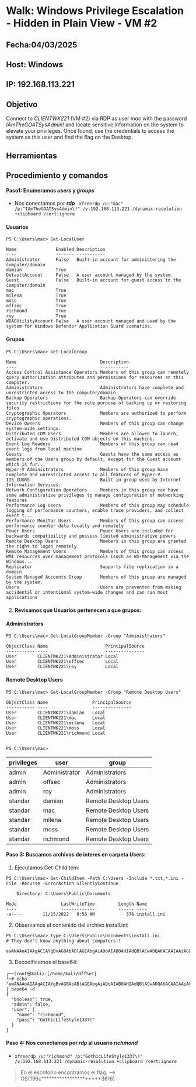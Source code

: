 # Walk: Windows Privilege Escalation - Hidden in Plain View - VM #2

## Fecha:04/03/2025
## Host: Windows
## IP: 192.168.113.221
## Objetivo
Connect to _CLIENTWK221_ (VM #2) via RDP as user _mac_ with the password _IAmTheGOATSysAdmin!_ and locate sensitive information on the system to elevate your privileges. Once found, use the credentials to access the system as this user and find the flag on the Desktop.
## Herramientas


## Procedimiento y comandos
#### Paso1: Enumeramos _users_ y _groups_
- Nos conectamos por **_rdp_**
` xfreerdp /u:"mac" /p:"IAmTheGOATSysAdmin\!" /v:192.168.113.221 /dynamic-resolution +clipboard /cert:ignore`
#### Usuarios
```
PS C:\Users\mac> Get-LocalUser

Name               Enabled Description
----               ------- -----------
Administrator      False   Built-in account for administering the computer/domain
damian             True
DefaultAccount     False   A user account managed by the system.
Guest              False   Built-in account for guest access to the computer/domain
mac                True
milena             True
moss               True
offsec             True
richmond           True
roy                True
WDAGUtilityAccount False   A user account managed and used by the system for Windows Defender Application Guard scenarios.
```
#### Grupos
```
PS C:\Users\mac> Get-LocalGroup

Name                                Description
----                                -----------
Access Control Assistance Operators Members of this group can remotely query authorization attributes and permissions for resources on this computer.
Administrators                      Administrators have complete and unrestricted access to the computer/domain
Backup Operators                    Backup Operators can override security restrictions for the sole purpose of backing up or restoring files
Cryptographic Operators             Members are authorized to perform cryptographic operations.
Device Owners                       Members of this group can change system-wide settings.
Distributed COM Users               Members are allowed to launch, activate and use Distributed COM objects on this machine.
Event Log Readers                   Members of this group can read event logs from local machine
Guests                              Guests have the same access as members of the Users group by default, except for the Guest account which is fur...
Hyper-V Administrators              Members of this group have complete and unrestricted access to all features of Hyper-V.
IIS_IUSRS                           Built-in group used by Internet Information Services.
Network Configuration Operators     Members in this group can have some administrative privileges to manage configuration of networking features
Performance Log Users               Members of this group may schedule logging of performance counters, enable trace providers, and collect event t...
Performance Monitor Users           Members of this group can access performance counter data locally and remotely
Power Users                         Power Users are included for backwards compatibility and possess limited administrative powers
Remote Desktop Users                Members in this group are granted the right to logon remotely
Remote Management Users             Members of this group can access WMI resources over management protocols (such as WS-Management via the Windows...
Replicator                          Supports file replication in a domain
System Managed Accounts Group       Members of this group are managed by the system.
Users                               Users are prevented from making accidental or intentional system-wide changes and can run most applications
```
2. #### Revisamos que Usuarios pertenecen a que grupos:
#### Administrators
```
PS C:\Users\mac> Get-LocalGroupMember -Group "Administrators"

ObjectClass Name                      PrincipalSource
----------- ----                      ---------------
User        CLIENTWK221\Administrator Local
User        CLIENTWK221\offsec        Local
User        CLIENTWK221\roy           Local
```
#### Remote Desktop Users
```
PS C:\Users\mac> Get-LocalGroupMember -Group "Remote Desktop Users"

ObjectClass Name                 PrincipalSource
----------- ----                 ---------------
User        CLIENTWK221\damian   Local
User        CLIENTWK221\mac      Local
User        CLIENTWK221\milena   Local
User        CLIENTWK221\moss     Local
User        CLIENTWK221\richmond Local


PS C:\Users\mac>
```
| privileges     |user                           |group                        |
|----------------|-------------------------------|-----------------------------|
|admin           |Administrator                  |Administrators               |
|admin           |offsec                         |Administrators               |
|admin           |roy                            |Administrators               |
|standar         |damian                         |Remote Desktop Users         |
|standar         |mac                            |Remote Desktop Users         |
|standar         |milena                         |Remote Desktop Users         |
|standar         |moss                           |Remote Desktop Users         |
|standar         |richmond                       |Remote Desktop Users         |

#### Paso 3: Buscamos archivos de interes en carpeta  _Users_:
1. Ejecutamos Get-ChildItem:
```
PS C:\Users\mac> Get-ChildItem -Path C:\Users -Include *.txt,*.ini -File -Recurse -ErrorAction SilentlyContinue

    Directory: C:\Users\Public\Documents
    
Mode                 LastWriteTime         Length Name
----                 -------------         ------ ----
-a----        11/15/2022   8:56 AM            376 install.ini
```
2. Observamos el contenido del archivo install.ini:
```
PS C:\Users\mac> type C:\Users\Public\Documents\install.ini
# They don't know anything about computers!!

ewANAAoAIAAgACIAYgBvAG8AbABlAGEAbgAiADoAIAB0AHIAdQBlACwADQAKACAAIAAiAGEAZABtAGkAbgAiADoAIABmAGEAbABzAGUALAANAAoAIAAgACIAdQBzAGUAcgAiADoAIAB7AA0ACgAgACAAIAAgACIAbgBhAG0AZQAiADoAIAAiAHIAaQBjAGgAbQBvAG4AZAAiACwADQAKACAAIAAgACAAIgBwAGEAcwBzACIAOgAgACIARwBvAHQAaABpAGMATABpAGYAZQBTAHQAeQBsAGUAMQAzADMANwAhACIADQAKACAAIAB9AA0ACgB9AA==
```
3. Decodificamos el base64:
```
┌──(root㉿kali)-[/home/kali/OffSec]
└─# echo "ewANAAoAIAAgACIAYgBvAG8AbABlAGEAbgAiADoAIAB0AHIAdQBlACwADQAKACAAIAAiAGEAZABtAGkAbgAiADoAIABmAGEAbABzAGUALAANAAoAIAAgACIAdQBzAGUAcgAiADoAIAB7AA0ACgAgACAAIAAgACIAbgBhAG0AZQAiADoAIAAiAHIAaQBjAGgAbQBvAG4AZAAiACwADQAKACAAIAAgACAAIgBwAGEAcwBzACIAOgAgACIARwBvAHQAaABpAGMATABpAGYAZQBTAHQAeQBsAGUAMQAzADMANwAhACIADQAKACAAIAB9AA0ACgB9AA==" | base64 -d
{
  "boolean": true,
  "admin": false,
  "user": {
    "name": "richmond",
    "pass": "GothicLifeStyle1337!"
  }
}  
```
#### Paso 4: Nos conectamos por _rdp_ al usuario _richmond_
- `xfreerdp /u:"richmond" /p:"GothicLifeStyle1337\!" /v:192.168.113.221 /dynamic-resolution +clipboard /cert:ignore`
>En el escritorio encontramos el flag. --> OS{196c**********************3616}
